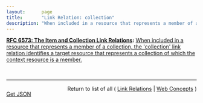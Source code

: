 ```yaml
---
layout:      page
title:       "Link Relation: collection"
description: "When included in a resource that represents a member of a collection, the 'collection' link relation identifies a target resource that represents a collection of which the context resource is a member."
---
```


**[RFC 6573: The Item and Collection Link Relations](/specs/IETF/RFC/6573 "RFC 5988 standardized a means of indicating the relationships between resources on the Web. This specification defines a pair of reciprocal link relation types that may be used to express the relationship between a collection and its members."):** [When included in a resource that represents a member of a collection, the 'collection' link relation identifies a target resource that represents a collection of which the context resource is a member.](http://tools.ietf.org/html/rfc6573#section-2.2 "Read documentation for Link Relation &#34;collection&#34;")

<br/>
<hr/>

<p style="float : left"><a href="collection.json" title="Get JSON representing this particular Web Concept">Get JSON</a></p>
<p style="text-align: right">Return to list of all ( <a href="../link-relations">Link Relations</a> | <a href="../">Web Concepts</a> )</p>
